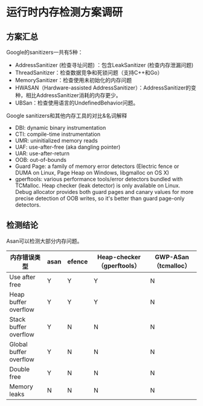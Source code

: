 # 运行时内存检测方案调研

## 方案汇总

Google的sanitizers一共有5种：
* AddressSanitizer (检查寻址问题) ：包含LeakSanitizer (检查内存泄漏问题)
* ThreadSanitizer：检查数据竞争和死锁问题（支持C++和Go）
* MemorySanitizer：检查使用未初始化的内存问题
* HWASAN（Hardware-assisted AddressSanitizer）：AddressSanitizer的变种，相比AddressSanitizer消耗的内存更少。
* UBSan：检查使用语言的UndefinedBehavior问题。


Google sanitizers和其他内存工具的对比&名词解释

- DBI: dynamic binary instrumentation
- CTI: compile-time instrumentation
- UMR: uninitialized memory reads
- UAF: use-after-free (aka dangling pointer)
- UAR: use-after-return
- OOB: out-of-bounds
- Guard Page: a family of memory error detectors (Electric fence or DUMA on Linux, Page Heap on Windows, libgmalloc on OS X)
- gperftools: various performance tools/error detectors bundled with TCMalloc. Heap checker (leak detector) is only available on Linux. Debug allocator provides both guard pages and canary values for more precise detection of OOB writes, so it's better than guard page-only detectors.

## 检测结论

Asan可以检测大部分内存问题。

| 内存错误类型          | asan | efence | Heap-checker（gperftools） | GWP-ASan（tcmalloc） |
|----------------------|------|--------|----------------------------|----------------------|
| Use after free       | Y    | Y      | Y                          | N                    |
| Heap buffer overflow| Y    | Y      | Y                          | N                    |
| Stack buffer overflow| Y    | N      | N                          | N                    |
| Global buffer overflow| Y    | N      | N                          | N                    |
| Double free          | Y    | N      | N                          | N                    |
| Memory leaks         | N    | N      | N                          | N                    |
